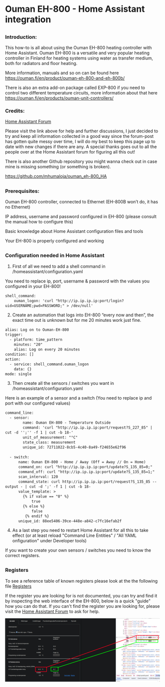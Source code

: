 # Ouman EH-800 - Home Assistant integration

##
### Introduction:

This how-to is all about using the Ouman EH-800 heating controller with Home Assistant. Ouman EH-800 is a versatile and very popular heating controller in Finland for heating systems using water as transfer medium, both for radiators and floor heating.

More information, manuals and so on can be found here https://ouman.fi/en/product/ouman-eh-800-and-eh-800b/

There is also an extra add-on package called EXP-800 if you need to control two different temperature circuits, more information about that here https://ouman.fi/en/products/ouman-unit-controllers/

### Credits:

[Home Assistant Forum](https://community.home-assistant.io/t/how-to-control-your-ouman-eh-800-heating-controller-using-home-assistant/445244)

Please visit the link above for help and further discussions, I just decided to try and keep all information collected in a good way since the forum-post has gotten quite messy over time, I will do my best to keep this page up to date with new changes if there are any.
A special thanks goes out to all the people over at the Home Assistant forum for figuring all this out!

There is also another Github repository you might wanna check out in case mine is missing something (or something is broken).

https://github.com/mhumaloja/ouman_eh-800_HA

##
### Prerequisites:

Ouman EH-800 controller, connected to Ethernet (EH-800B won’t do, it has no Ethernet)

IP address, username and password configured in EH-800 (please consult the manual how to configure this)

Basic knowledge about Home Assistant configuration files and tools

Your EH-800 is properly configured and working

##



##
### Configuration needed in Home Assistant

1. First of all we need to add a shell command in /homeassistant/configuration.yaml

You need to replace ip, port, username & password with the values you configured in your EH-800!

```
shell_command:
    ouman_logon: 'curl "http://ip.ip.ip.ip:port/login?uid=USERNAME;pwd=PASSWORD;" > /dev/null'
```

2. Create an automation that logs into EH-800 “every now and then”, the exact time out is unknown but for me 20 minutes work just fine.

```
alias: Log on to Ouman-EH-800
trigger:
  - platform: time_pattern
    minutes: "20"
    alias: Log on every 20 minutes
condition: []
action:
  - service: shell_command.ouman_logon
    data: {}
mode: single
```

3. Then create all the sensors / switches you want in /homeassistant/configuration.yaml

Here is an example of a sensor and a switch (You need to replace ip and port with our configured values)

```
command_line:
  - sensor:
        name: Ouman EH-800 - Temperature Outside
        command: 'curl "http://ip.ip.ip.ip:port/request?S_227_85" | cut -d '';'' -f 1 | cut -b 18-'
        unit_of_measurement: "°C"
        state_class: measurement
        unique_id: 72711022-8cb5-4c40-8a49-f24655e62f96

  - switch:
      name: Ouman EH-800 - Home / Away (Off = Away // On = Home)
      command_on: curl "http://ip.ip.ip.ip:port/update?S_135_85=0;"
      command_off: curl "http://ip.ip.ip.ip:port/update?S_135_85=1;"
      scan_interval: 120
      command_state: curl http://ip.ip.ip.ip:port/request?S_135_85 --output - | cut -d ';' -f 1 | cut -b 18-
      value_template: >
        {% if value == "0" %}
            true
        {% else %}
            false
         {% endif %}
      unique_id: 88ee5406-39ce-448e-a842-c7fc16efab2f
```

4. As a last step you need to restart Home Assistant for all this to take effect (or at least reload "Command Line Entities" / "All YAML onfiguration" under Developer tools)


If you want to create your own sensors / switches you need to know the correct registers.


##
### Registers

To see a reference table of known registers please look at the the following file [Registers](registers.txt)

If the register you are looking for is not documented, you can try and find it by inspecting the web interface of the EH-800, below is a quick "guide" how you can do that.
If you can't find the register you are looking for, please visit the [Home Assistant Forum](https://community.home-assistant.io/t/how-to-control-your-ouman-eh-800-heating-controller-using-home-assistant/445244) to ask for help.

![Ouman EH-800 finding registers](ouman_eh_800_finding_registers.jpeg "Finding registers")
